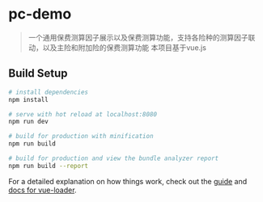 # pc-demo

> 一个通用保费测算因子展示以及保费测算功能，支持各险种的测算因子联动，以及主险和附加险的保费测算功能
本项目基于vue.js


## Build Setup

``` bash
# install dependencies
npm install

# serve with hot reload at localhost:8080
npm run dev

# build for production with minification
npm run build

# build for production and view the bundle analyzer report
npm run build --report
```

For a detailed explanation on how things work, check out the [guide](http://vuejs-templates.github.io/webpack/) and [docs for vue-loader](http://vuejs.github.io/vue-loader).
